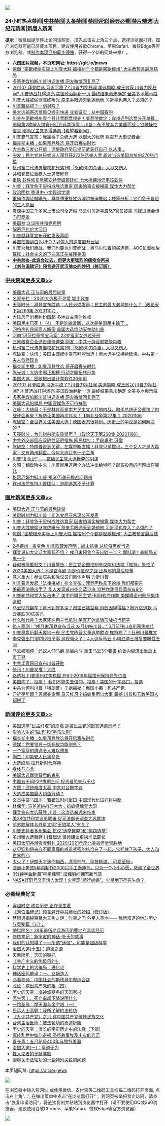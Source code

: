 ![](https://raw.githubusercontent.com/fqnews/bnews/master/64photo/fqnews-qr.jpg)

<div id="tt">
<h3>24小时热点禁闻|<a href="#%E4%B8%AD%E5%85%B1%E7%A6%81%E9%97%BB%E6%9B%B4%E5%A4%9A%E6%96%87%E7%AB%A0">中共禁闻</a>|<a href="#%E5%9B%BE%E7%89%87%E6%96%B0%E9%97%BB%E6%9B%B4%E5%A4%9A%E6%96%87%E7%AB%A0">头条禁闻</a>|<a href="#%E6%96%B0%E9%97%BB%E8%AF%84%E8%AE%BA%E6%9B%B4%E5%A4%9A%E6%96%87%E7%AB%A0">禁闻评论|<a href="#%E5%BF%85%E7%9C%8B%E7%BB%8F%E5%85%B8%E5%A5%BD%E6%96%87">经典必看|<a href="/video.md#%E7%A6%81%E7%89%87%E7%B2%BE%E9%80%89">禁片精选</a>|<a href="https://github.com/fqnews/djy/blob/master/gb/nf1351518.md#1">大纪元新闻</a>|<a href="https://github.com/fqnews/ntdtv/blob/master/gb/prog204.md#1">新唐人新闻</a></h3>
<div><b>提示：</b>微信如提示停止访问该网页，须先点击右上角三个点，选择浏览器打开。国产浏览器可能已屏蔽本项目，建议使用谷歌Chrome、苹果Safari、微软Edge等官方浏览器。或<a href="https://github.com/fqnews/bnews/blob/master/%E5%88%B6%E4%BD%9Cgit%E7%A6%81%E9%97%BB%E9%95%9C%E5%83%8F.md">制作本项目的同步镜像</a>，获得一个新的网址来推广。</div>
<ul>
<li><b><a href="http://d1.bdrive.tk/64.mp4" target="_blank">六四图片视频</a>，本页短网址: https://git.io/jnews</b></li>
<li><a href="/topimagenews/20201108/1427517.md">惊爆 “密歇根州实际上川普大胜 摇摆州个个都是密歇根州” 大主教预言最后结局</a></li>
<li><a href="/cbnews/20201107/1427365.md">多家美媒掐断川普讲话直播 网友微博回复亮了</a></li>
<li><a href="/cbnews/20201107/1427394.md">201107 拜登胜选 习近平稳了? 川普力挽狂澜 美选揭晓 成王败寇 川普力挽狂澜? 川普选战打得漂亮 美国政治翻新一页 最终结果悬未确定 全美多地爆示威</a></li>
<li><a href="/topimagenews/20201108/1427556.md">川普大胜被偷谜底终曝光 原来手眼通天到她他他 习近平也卷入？必须的？</a></li>
<li><a href="/taiwannews/20201107/1427389.md">川普藏杀招？一剑封喉？</a></li>
<li><a href="/worldnews/20201107/1427276.md">美大选邮寄选票惊见顺丰快递 业者证实：从中国寄的</a></li>
<li><a href="/bannedvideo/20201107/1427412.md">川普在密歇根州壹个县计票翻盘领先！美高院裁定：宾州迟到选票分开单算；邮局第2吹哨人揭宾州迟到选票造假；川普：永不放弃为美国而战；谷歌操控信息 暗助民主党多得选票【希望看新闻】</a></li>
<li><a href="/cnnews/20201108/1427508.md">川普霸气宣布：我赢得了总统大选 以很大的优势 将召开大型记者会</a></li>
<li><a href="/cbnews/20201108/1427515.md">福克斯主播：如果拜登胜选 将开启寡头时代</a></li>
<li><a href="/cnnews/20201107/1427282.md">大主教三发公开信：深层政府早已提前武装好自己 以从事...</a></li>
<li><a href="/worldnews/usa/20201108/1427514.md">突发：民主党总统候选人拜登获273张选举人票 超过当选美国总统的270张门槛</a></li>
<li><a href="/cbnews/20201108/1427552.md">杭州富二代渣男娶校花兄弟1句「怒砍60刀杀妻」入狱又伤人</a></li>
<li><a href="/worldnews/usa/20201108/1427555.md">共和党首位重磅人士道贺拜登</a></li>
<li><a href="/comments/20201107/1427396.md">重磅 软件修复后密安特里姆郡转红 七大摇摆州仍用该软件</a></li>
<li><a href="/topimagenews/20201108/1427570.md">川普：拜登急于假扮成胜选赢家 因害怕事实被揭露 媒体大力帮忙</a></li>
<li><a href="/cnnews/hknews/20201107/1427357.md">政治困扰 香港中小学现退学潮</a></li>
<li><a href="/bannedvideo/20201108/1427503.md">重磅作弊证据曝光，拜登遭重挫胜选演讲被迫推迟；独家分析：它们急于冒险的三大原因</a></li>
<li><a href="/cnnews/20201108/1427506.md">震惊中国三千多家上市公司全造假 马云引习近平震怒?官员披露 习撑进博会但门可罗雀</a></li>
<li><a href="/taiwannews/20201108/1427601.md">美国参,众议院共和党声明</a></li>
<li><a href="/bannedvideo/20201107/1427395.md">解密巴比伦大淫妇</a></li>
<li><a href="/ssgc/20201108/1427554.md">川普就拜登宣布获胜发表声明</a></li>
<li><a href="/cnnews/20201107/1427319.md">英国拍摄到白色UFO？以惊人的速度直升云层</a></li>
<li><a href="/bannedvideo/20201107/1427435.md">川普为我们而战，我们也要为川普而战；奥马尔忙着购买选票，AOC忙着秋后算账；社会主义的下三滥正在摧残美国</a></li>
<li><b><a href="/comments/20200211/1275071.md" target="_blank">中共肺炎-此波会过去，但更大更猛烈的瘟疫会再来</a></b></li>
<li><b><a href="/comments/20200207/1272816.md" target="_blank">《刘伯温碑记》预言避开武汉肺炎的妙招（修订版）</a></b></li>
</ul>
</div>

<div class="catlist">
<h3><a href="/cbnews/" target="_blank">中共禁闻</a><span><a href="/cbnews/" target="_blank" rel="nofollow">更多文章>></a></span></h3>
<ul>
<li><a href="/topimagenews/20201108/1427716.md" target="_blank">美国大选 正与邪的最后较量</a></li>
<li><a href="/cbnews/20201108/1427694.md" target="_blank">名家专栏：2020大选极不寻常 堪比政变</a></li>
<li><a href="/cbnews/20201108/1427693.md" target="_blank">天亮时分：拜登宣布胜选；人民必须发声；民主的最大漏洞是什么？（政论天下第269集 20201107）</a></li>
<li><a href="/cbnews/20201108/1427627.md" target="_blank">大陆房产消费纠纷四起 多地业主集体维权</a></li>
<li><a href="/cbnews/20201108/1427576.md" target="_blank">美国民主已死！（4） 不是谁输谁赢，这次是美国民主输了…</a></li>
<li><a href="/cbnews/20201108/1427593.md" target="_blank">网络热传民间高人解密 美国大选惊动天神助川普</a></li>
<li><a href="/cbnews/20201108/1427612.md" target="_blank">河南“玛莎拉蒂撞宝马案” 23岁富家女逃过死刑</a></li>
<li><a href="/cbnews/20201108/1427602.md" target="_blank">三家粮食企业通告涨价遭查 网友：中共一辟谣就要快屯粮</a></li>
<li><a href="/cbnews/20201108/1427552.md" target="_blank">杭州富二代渣男娶校花兄弟1句「怒砍60刀杀妻」入狱又伤人</a></li>
<li><a href="/cbnews/20201108/1427549.md" target="_blank">陈破空：快讯：美国主流媒体宣布拜登当选！但大选争议持续延烧。中共第一夫人忽然现身</a></li>
<li><a href="/cbnews/20201108/1427515.md" target="_blank">福克斯主播：如果拜登胜选 将开启寡头时代</a></li>
<li><a href="/cbnews/20201107/1427476.md" target="_blank">陈光诚：大选中邪正相搏 行动才能扭转形势</a></li>
<li><a href="/cbnews/20201107/1427453.md" target="_blank">美国大选：密歇根出错计票软件30州用</a></li>
<li><a href="/cbnews/20201107/1427394.md" target="_blank">201107 拜登胜选 习近平稳了? 川普力挽狂澜 美选揭晓 成王败寇 川普力挽狂澜? 川普选战打得漂亮 美国政治翻新一页 最终结果悬未确定 全美多地爆示威</a></li>
<li><a href="/cbnews/20201107/1427365.md" target="_blank">多家美媒掐断川普讲话直播 网友微博回复亮了</a></li>
<li><a href="/cbnews/20201107/1427364.md" target="_blank">美国大选陷僵局 中国官媒急不可待抹黑</a></li>
<li><a href="/cbnews/20201107/1427281.md" target="_blank">江峰：大结局：不是林肯而是南方民主党人打响内战，暗杀总统还会重演？内战还会再来？祈祷让美国再次伟大！【南北战争第27集 】20201106</a></li>
<li><a href="/cbnews/20201107/1427277.md" target="_blank">陈破空：全世界关注美国大选！德国表态很特别。历史上的争议是如何解决的？</a></li>
<li><a href="/cbnews/20201107/1427237.md" target="_blank">天亮时分：为何封杀所有质疑声？（政论天下第268集 20201106）</a></li>
<li><a href="/cbnews/20201107/1427221.md" target="_blank">中共外交部回应双阴性证明措施 网民猛批：手段卑劣 可憎</a></li>
<li><a href="/cbnews/20201107/1427212.md" target="_blank">陈破空：特朗普说到关键，左媒中断直播！拜登只是摆设，三个女人才是大赢家！又有两州翻盘。今年大选只有一个主角</a></li>
<li><a href="/cbnews/20201107/1426928.md" target="_blank">川普“复仇记”——戳破民主党大选舞弊的阴谋</a></li>
<li><a href="/cbnews/20201107/1427182.md" target="_blank">文昭：翻盘险中求！川普能用这两个办法冲出绝境吗？邮寄投票的问题出在哪儿</a></li>
<li><a href="/cbnews/20201107/1427091.md" target="_blank">格雷厄姆力挺川普 捐50万美元挑战问题州</a></li>
<li><a href="/cbnews/20201107/1427151.md" target="_blank">宾州法院支持川普团队：逾期选票不予计算</a></li>

</ul>
</div>
<div class="catlist">
<h3><a href="/topimagenews/" target="_blank">图片新闻</a><span><a href="/topimagenews/" target="_blank" rel="nofollow">更多文章>></a></span></h3>
<ul>
<li><a href="/topimagenews/20201108/1427716.md" target="_blank">美国大选 正与邪的最后较量</a></li>
<li><a href="/topimagenews/20201108/1427654.md" target="_blank">关键时刻力挺川普！斯洛文尼亚总理公开发声</a></li>
<li><a href="/topimagenews/20201108/1427570.md" target="_blank">川普：拜登急于假扮成胜选赢家 因害怕事实被揭露 媒体大力帮忙</a></li>
<li><a href="/topimagenews/20201108/1427556.md" target="_blank">川普大胜被偷谜底终曝光 原来手眼通天到她他他 习近平也卷入？必须的？</a></li>
<li><a href="/topimagenews/20201108/1427517.md" target="_blank">惊爆 “密歇根州实际上川普大胜 摇摆州个个都是密歇根州” 大主教预言最后结局</a></li>
<li><a href="/topimagenews/20201107/1427050.md" target="_blank">2摇摆州一夜变色 川普阵营发声明：尚未结束 总统将再度当选</a></li>
<li><a href="/topimagenews/20201107/1427028.md" target="_blank">拜登说句大实话大家都不信？ 戌月末预言今天应验一半？ 爆料潮！美邮局又来一个</a></li>
<li><a href="/topimagenews/20201107/1427027.md" target="_blank">疑似被隐匿贴文！川普警告：民主党企图控制参议院和法院「推特」失控了</a></li>
<li><a href="/topimagenews/20201106/1426787.md" target="_blank">2020美国大选：不是宫斗剧 而是价值观之战 正与邪的最后较量</a></li>
<li><a href="/topimagenews/20201106/1426741.md" target="_blank">意义重大！参议院共和党议员们集体声明 力挺川普</a></li>
<li><a href="/topimagenews/20201106/1426575.md" target="_blank">川普誓言发起「法律挑战」推文宣布：拜登声称拿下的州 我们都要告</a></li>
<li><a href="/topimagenews/20201106/1426512.md" target="_blank">美最高法院出手了 华人发现威州突变蓝谜底 10种作弊信号蓝州有9个</a></li>
<li><a href="/topimagenews/20201106/1426479.md" target="_blank">川普和共和党大反击来了 美中将曝民主党FBI用软件作弊 美媒曝密州邮局集体造假</a></li>
<li><a href="/topimagenews/20201105/1426317.md" target="_blank">马云彻底翻车？这水到底多深？淘宝已被监察 蚂蚁因祸得福？掀万亿退款 马云暴跌30亿美元</a></li>
<li><a href="/topimagenews/20201105/1426203.md" target="_blank">什么叫代差？大家还在用三代机时 美军开始拿隐形战机当靶子</a></li>
<li><a href="/topimagenews/20201105/1426135.md" target="_blank">惊人预测！“戌月末拜登宣布当选 亥月初被川普…” 3月前铁口直断网络疯传</a></li>
<li><a href="/topimagenews/20201105/1425898.md" target="_blank">川普稳赢历翻天覆地一夜 民主党阵营大量选举欺诈 推特疯了！狂删川普推文</a></li>
<li><a href="/topimagenews/20201104/1425824.md" target="_blank">李克强出门1趟撞2档子事 这视频火了！4人训斥马云 小粉红道士报复要曝性丑闻</a></li>
<li><a href="/topimagenews/20201104/1425724.md" target="_blank">马云被喝停：蚂蚁人仰马翻 高层内斗 重击马云3个要害 约谈内容流出重启上市无期</a></li>
<li><a href="/topimagenews/20201104/1425637.md" target="_blank">中共半官网已宣布川普获胜</a></li>
<li><a href="/topimagenews/20201104/1425620.md" target="_blank">快讯！川普发推：大胜</a></li>
<li><a href="/topimagenews/20201104/1425619.md" target="_blank">路透社:川普德州优势稳固 在6个2016年摇摆州保持领先位置</a></li>
<li><a href="/comments/20201104/1425271.md" target="_blank">美国病了，投票！ 我们不能失去信仰，投票！美国的十字路口，投票</a></li>
<li><a href="/topimagenews/20201104/1425420.md" target="_blank">中共为何叫川普「特朗普」？她揭秘：俄国小弟！死共产党</a></li>
<li><a href="/topimagenews/20201104/1425286.md" target="_blank">习近平势弱？恩师突露面 马云杠习？蚂蚁集团出大事 震撼 川普和无数美国人都拼了</a></li>

</ul>
</div>
<div class="catlist">
<h3><a href="/comments/" target="_blank">新闻评论</a><span><a href="/comments/" target="_blank" rel="nofollow">更多文章>></a></span></h3>
<ul>
<li><a href="/comments/20201108/1427731.md" target="_blank">美国这座“民主灯塔”的崩塌 是被民主党的邮寄选票玩坏了</a></li>
<li><a href="/comments/20201108/1427709.md" target="_blank">影响人生的“磁场”和“宇宙法则”</a></li>
<li><a href="/comments/20201108/1427708.md" target="_blank">福克斯主播：如果拜登胜选将开启寡头时代</a></li>
<li><a href="/comments/20201108/1427707.md" target="_blank">德媒：党要领导一切蚂蚁岂能例外？</a></li>
<li><a href="/comments/20201108/1427687.md" target="_blank">一个家庭的遭遇令人难以想象</a></li>
<li><a href="/comments/20201108/1427673.md" target="_blank">陶杰：印第安人比黑命贵</a></li>
<li><a href="/comments/20201108/1427672.md" target="_blank">大选终局 拉开新时代序幕</a></li>
<li><a href="/comments/20201108/1427671.md" target="_blank">身体与心念</a></li>
<li><a href="/comments/20201108/1427670.md" target="_blank">美国大选舞弊背后的鬼影</a></li>
<li><a href="/comments/20201108/1427669.md" target="_blank">中国五千间P2P执剩三间 投资者恐失八千亿</a></li>
<li><a href="/comments/20201108/1427668.md" target="_blank">方圆：武统难度太高 中共对台拖字诀</a></li>
<li><a href="/comments/20201108/1427639.md" target="_blank">大选成美国最大钓鱼行动？</a></li>
<li><a href="/comments/20201108/1427636.md" target="_blank">文贯中答马国川：若错过时间窗口 中国现代化进程将中断</a></li>
<li><a href="/comments/20201108/1427635.md" target="_blank">林保华: 马爸爸挑战习大大：蚂蚁缘槐夸大国</a></li>
<li><a href="/comments/20201108/1427600.md" target="_blank">拜登宣布大选获胜 川普：这次选举远未结束</a></li>
<li><a href="/comments/20201108/1427595.md" target="_blank">美38位共和党议员联署 促司法部长调查大选欺诈</a></li>
<li><a href="/comments/20201108/1427588.md" target="_blank">前苏联解体与外星文明“天狼星人”有关？</a></li>
<li><a href="/comments/20201108/1427583.md" target="_blank">川普支持者多州集会 抗议“选举舞弊”和“偷窃选举”</a></li>
<li><a href="/comments/20201108/1427582.md" target="_blank">多州曝大选舞弊 川普起诉 律师建议更换司法部长</a></li>
<li><a href="/comments/20201108/1427581.md" target="_blank">美国太阳谷滑雪度假村 2020/2021年度北美最佳滑雪胜地</a></li>
<li><a href="/comments/20201108/1427580.md" target="_blank">这只狗狗将来自不同家庭的成员紧密的结合在了一起，它抓住了孩子、大人和世界的心</a></li>
<li><a href="/comments/20201108/1427573.md" target="_blank">太火了！伊朗天才迷你梅西，漂亮帅气，球技精湛， 可爱至极~</a></li>
<li><a href="/comments/20201108/1427565.md" target="_blank">澳洲小男孩5年内制作2000只手工泰迪熊，只为一个小小心愿，感动了全世界</a></li>
<li><a href="/comments/20201108/1427564.md" target="_blank">3分钟学会新潮“星星鞋带” 旧鞋瞬间拥有新气质</a></li>
<li><a href="/comments/20201108/1427553.md" target="_blank">NASA好奇号又有惊人发现！火星现“爬行蜥蜴”，火星地下存在生命？</a></li>

</ul>
</div>

<div class="catlist">
<h3>必看经典好文</h3>
<ul>
<li><a href="/comments/20200626/1259925.md" target="_blank">穿越时空 改变历史 正在发生着</a></li>
<li><a href="/comments/20200207/1272816.md" target="_blank">《刘伯温碑记》预言避开中共肺炎的妙招（修订版）</a></li>
<li><a href="/cbnews/20170907/819423.md" target="_blank">慧眼通揭秘百慕大三角之谜：时空之门 外星人基地—— 我所知道的地球历史与奥秘篇（五）：</a></li>
<li><a href="/cbnews/20200531/1337381.md" target="_blank">地狱除名！38军退伍老兵游历阴曹地府真实经历</a></li>
<li><a href="/comments/20190418/1115565.md" target="_blank">修炼笔记：新宇宙的神话-补天的故事</a></li>
<li><a href="/sohnews/20161029/607205.md" target="_blank">我们的认知塌了——所谓“迷信”，可能是超级科学</a></li>
<li><a href="/topimagenews/20180322/917868.md" target="_blank">治国大道(十五)：道德之源</a></li>
<li><a href="/tculture/20180919/1000196.md" target="_blank">天目所见：天国的嘱托</a></li>
<li><a href="/bookwiki/20171120/858084.md" target="_blank">《共产主义的终极目的》</a></li>
<li><a href="/comments/20200605/783246.md" target="_blank">科学史上的大骗局：进化论</a></li>
<li><a href="/comments/20200609/1342224.md" target="_blank">神话密码解译：一、女娲造人</a></li>
<li><a href="/comments/20200806/1375443.md" target="_blank">必看视频：中国社会的斯德哥尔摩综合症</a></li>
<li><a href="/comments/20200930/1405812.md" target="_blank">龙延：挖出共产党的根（四）</a></li>
<li><a href="/tculture/xiulian/20170318/732480.md" target="_blank">历史的天空：海神波塞冬的天国家书</a></li>
<li><a href="/sohnews/20150904/445868.md" target="_blank">医生罢工，死亡率却下降说明什么</a></li>
<li><a href="/tculture/20160806/568214.md" target="_blank">一路圣缘：摩天国与金字塔（一）</a></li>
<li><a href="/ccpdope/20200729/1369047.md" target="_blank">民运人士高健：我所了解的法轮功</a></li>
<li><a href="/bookonline/20131116/201050.md" target="_blank">《九评共产党》之六 评中国共产党破坏民族文化</a></li>
<li><a href="/comments/20200801/1373219.md" target="_blank">台湾主治医师：被法轮功的奇迹折服</a></li>
<li><a href="/tculture/20121025/73066.md" target="_blank">历史的天空：漫长的宇宙历史中的法缘（下部）</a></li>
<li><a href="/comments/20200618/1346823.md" target="_blank">瘟疫乱世中如何避祸 圣经故事埃及十灾的启示</a></li>
<li><a href="/comments/20200713/1359796.md" target="_blank">曹长青：五月花号400年与独特美国</a></li>
<li><a href="/cbnews/20180307/911097.md" target="_blank">治国大道(一)：皇道无为</a></li>
<li><a href="/comments/20200606/783250.md" target="_blank">牲人论者的无耻嘴脸</a></li>
<li><a href="/comments/20190417/1114875.md" target="_blank">聊聊关于法轮功的一些特别尖锐的问题</a></li>

</ul>
</div>

本页短网址: https://git.io/jnews

![](https://raw.githubusercontent.com/fqnews/bnews/master/64photo/fqnews-qr.jpg)

在浏览器中输入短网址 或使用微信、支付宝等二维码工具扫描二维码打开页面, 点击右上角"...", 在弹出菜单中点击“在浏览器打开”； 若网页被举报禁止访问，请点击“恢复申请访问”，将链接复制并粘贴到浏览器中打开（请不要使用QQ或360浏览器，建议使用谷歌Chrome、苹果Safari、微软Edge等官方浏览器）

![](https://raw.githubusercontent.com/fqnews/bnews/master/64photo/wx.jpg)